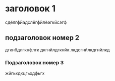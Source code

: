 # заголовок 1

сдёлгфйадслёгфйлёэгкйсэгф


## подзаголовок номер 2

дгкнбдлгкнфлгк
дкгнйлдгкнйк
лкдсгнйлкдгнйлкд  


### Подзаголовок номер 3


жйгьхдкцгьхдфьгх

